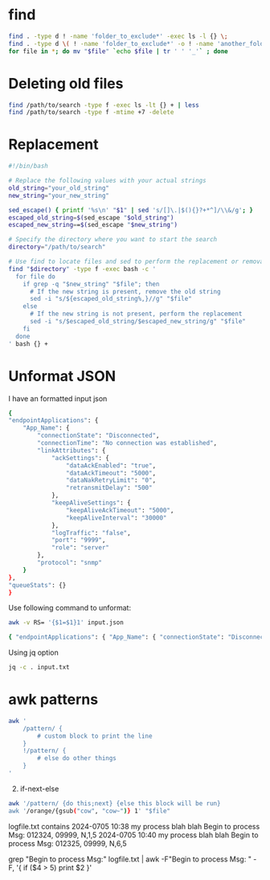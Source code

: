 # find

```bash
find . -type d ! -name 'folder_to_exclude*' -exec ls -l {} \;
find . -type d \( ! -name 'folder_to_exclude*' -o ! -name 'another_folder*' \) -exec ls -l {} \;
for file in *; do mv "$file" `echo $file | tr ' ' '_'` ; done
```

# Deleting old files

```bash
find /path/to/search -type f -exec ls -lt {} + | less
find /path/to/search -type f -mtime +7 -delete
```

# Replacement

```bash
#!/bin/bash

# Replace the following values with your actual strings
old_string="your_old_string"
new_string="your_new_string"

sed_escape() { printf '%s\n' "$1" | sed 's/[]\.|$(){}?+*^]/\\&/g'; }
escaped_old_string=$(sed_escape "$old_string")
escaped_new_string==$(sed_escape "$new_string")

# Specify the directory where you want to start the search
directory="/path/to/search"

# Use find to locate files and sed to perform the replacement or removal
find "$directory" -type f -exec bash -c '
  for file do
    if grep -q "$new_string" "$file"; then
      # If the new string is present, remove the old string
      sed -i "s/${escaped_old_string%,}//g" "$file"
    else
      # If the new string is not present, perform the replacement
      sed -i "s/$escaped_old_string/$escaped_new_string/g" "$file"
    fi
  done
' bash {} +

```

# Unformat JSON

I have an formatted input json

```bash
{
"endpointApplications": {
    "App_Name": {
        "connectionState": "Disconnected",
        "connectionTime": "No connection was established",
        "linkAttributes": {
            "ackSettings": {
                "dataAckEnabled": "true",
                "dataAckTimeout": "5000",
                "dataNakRetryLimit": "0",
                "retransmitDelay": "500"
            },
            "keepAliveSettings": {
                "keepAliveAckTimeout": "5000",
                "keepAliveInterval": "30000"
            },
            "logTraffic": "false",
            "port": "9999",
            "role": "server"
        },
        "protocol": "snmp"
    }
},
"queueStats": {}
}
```

Use following command to unformat:

```bash
awk -v RS= '{$1=$1}1' input.json

{ "endpointApplications": { "App_Name": { "connectionState": "Disconnected", "connectionTime": "No connection was established", "linkAttributes": { "ackSettings": { "dataAckEnabled": "true", "dataAckTimeout": "5000", "dataNakRetryLimit": "0", "retransmitDelay": "500" }, "keepAliveSettings": { "keepAliveAckTimeout": "5000", "keepAliveInterval": "30000" }, "logTraffic": "false", "port": "9999", "role": "server" }, "protocol": "snmp" } }, "queueStats": {} }
```

Using jq option

```bash
jq -c . input.txt
```

# awk patterns

```bash
awk '
    /pattern/ {
        # custom block to print the line
    }
    !/pattern/ {
        # else do other things
    }
'
```

2. if-next-else

```bash
awk '/pattern/ {do this;next} {else this block will be run}
awk '/orange/{gsub("cow", "cow~")} 1' "$file"
```

logfile.txt contains
2024-0705 10:38 my process blah blah Begin to process Msg: 012324, 09999, N,1,5
2024-0705 10:40 my process blah blah Begin to process Msg: 012325, 09999, N,6,5

grep "Begin to process Msg:" logfile.txt | awk -F"Begin to process Msg: " -F, '{ if ($4 > 5) print $2 }'